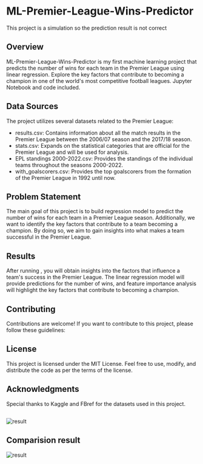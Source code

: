 # ML-Premier-League-Wins-Predictor
This project is a simulation so the prediction result is not correct

## Overview
ML-Premier-League-Wins-Predictor is my first machine learning project that predicts the number of wins for each team in the Premier League using linear regression. Explore the key factors that contribute to becoming a champion in one of the world's most competitive football leagues. Jupyter Notebook and code included.

## Data Sources
The project utilizes several datasets related to the Premier League:

- results.csv: Contains information about all the match results in the Premier League between the 2006/07 season and the 2017/18 season.
- stats.csv: Expands on the statistical categories that are official for the Premier League and will be used for analysis.
- EPL standings 2000-2022.csv: Provides the standings of the individual teams throughout the seasons 2000-2022.
- with_goalscorers.csv: Provides the top goalscorers from the formation of the Premier League in 1992 until now.

## Problem Statement
The main goal of this project is to build regression model to predict the number of wins for each team in a Premier League season. Additionally, we want to identify the key factors that contribute to a team becoming a champion. By doing so, we aim to gain insights into what makes a team successful in the Premier League.

## Results
After running , you will obtain insights into the factors that influence a team's success in the Premier League. The linear regression model will provide predictions for the number of wins, and feature importance analysis will highlight the key factors that contribute to becoming a champion.

## Contributing
Contributions are welcome! If you want to contribute to this project, please follow these guidelines:

## License
This project is licensed under the MIT License. Feel free to use, modify, and distribute the code as per the terms of the license.

## Acknowledgments
Special thanks to Kaggle and FBref for the datasets used in this project.

## 
![result](c:\Users\Windows\Desktop\ML_EPL_Win_predict\ML-Premier-League-Wins-Predictor\result\Figure_1.png)
## Comparision result
![result](C:\Users\Windows\Desktop\ML_EPL_Win_predict\ML-Premier-League-Wins-Predictor\result\Figure_3.png)
